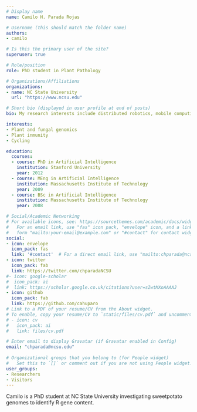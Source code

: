 ```yaml
---
# Display name
name: Camilo H. Parada Rojas

# Username (this should match the folder name)
authors:
- camilo

# Is this the primary user of the site?
superuser: true

# Role/position
role: PhD student in Plant Pathology

# Organizations/Affiliations
organizations:
- name: NC State University
  url: "https://www.ncsu.edu"

# Short bio (displayed in user profile at end of posts)
bio: My research interests include distributed robotics, mobile computing and programmable matter.

interests:
- Plant and fungal genomics
- Plant inmunity
- Cycling

education:
  courses:
  - course: PhD in Artificial Intelligence
    institution: Stanford University
    year: 2012
  - course: MEng in Artificial Intelligence
    institution: Massachusetts Institute of Technology
    year: 2009
  - course: BSc in Artificial Intelligence
    institution: Massachusetts Institute of Technology
    year: 2008

# Social/Academic Networking
# For available icons, see: https://sourcethemes.com/academic/docs/widgets/#icons
#   For an email link, use "fas" icon pack, "envelope" icon, and a link in the
#   form "mailto:your-email@example.com" or "#contact" for contact widget.
social:
- icon: envelope
  icon_pack: fas
  link: '#contact'  # For a direct email link, use "mailto:chparada@ncsu.edu".
- icon: twitter
  icon_pack: fab
  link: https://twitter.com/chparadaNCSU
#- icon: google-scholar
#  icon_pack: ai
#  link: https://scholar.google.co.uk/citations?user=sIwtMXoAAAAJ
- icon: github
  icon_pack: fab
  link: https://github.com/cahuparo
# Link to a PDF of your resume/CV from the About widget.
# To enable, copy your resume/CV to `static/files/cv.pdf` and uncomment the lines below.  
# - icon: cv
#   icon_pack: ai
#   link: files/cv.pdf

# Enter email to display Gravatar (if Gravatar enabled in Config)
email: "chparada@ncsu.edu"
  
# Organizational groups that you belong to (for People widget)
#   Set this to `[]` or comment out if you are not using People widget.  
user_groups:
- Researchers
- Visitors
---
```


Camilo is a PhD student at NC State University investigating sweetpotato genomes to identify R gene content.
